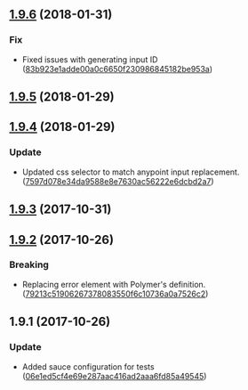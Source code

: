 <a name="1.9.6"></a>
## [1.9.6](https://github.com/mulesoft/paper-input/compare/1.9.5...1.9.6) (2018-01-31)


### Fix

* Fixed issues with generating input ID ([83b923e1adde00a0c6650f230986845182be953a](https://github.com/mulesoft/paper-input/commit/83b923e1adde00a0c6650f230986845182be953a))



<a name="1.9.5"></a>
## [1.9.5](https://github.com/mulesoft/paper-input/compare/1.9.4...1.9.5) (2018-01-29)




<a name="1.9.4"></a>
## [1.9.4](https://github.com/mulesoft/paper-input/compare/1.9.3...1.9.4) (2018-01-29)


### Update

* Updated css selector to match anypoint input replacement. ([7597d078e34da9588e8e7630ac56222e6dcbd2a7](https://github.com/mulesoft/paper-input/commit/7597d078e34da9588e8e7630ac56222e6dcbd2a7))



<a name="1.9.3"></a>
## [1.9.3](https://github.com/mulesoft/paper-input/compare/1.9.2...1.9.3) (2017-10-31)




<a name="1.9.2"></a>
## [1.9.2](https://github.com/mulesoft/paper-input/compare/1.9.1...1.9.2) (2017-10-26)


### Breaking

* Replacing error element with Polymer's definition. ([79213c51906267378083550f6c10736a0a7526c2](https://github.com/mulesoft/paper-input/commit/79213c51906267378083550f6c10736a0a7526c2))



<a name="1.9.1"></a>
## 1.9.1 (2017-10-26)


### Update

* Added sauce configuration for tests ([06e1ed5cf4e69e287aac416ad2aaa6fd85a49545](https://github.com/mulesoft/paper-input/commit/06e1ed5cf4e69e287aac416ad2aaa6fd85a49545))



